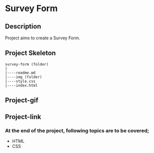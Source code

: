 # Survey Form
## Description
Project aims to create a Survey Form.
## Project Skeleton
```
survey-form (folder)
|
|----readme.md                   
|----img (folder) 
|----style.css   
|----index.html 
```
## Project-gif

## Project-link

### At the end of the project, following topics are to be covered;
- HTML
- CSS
